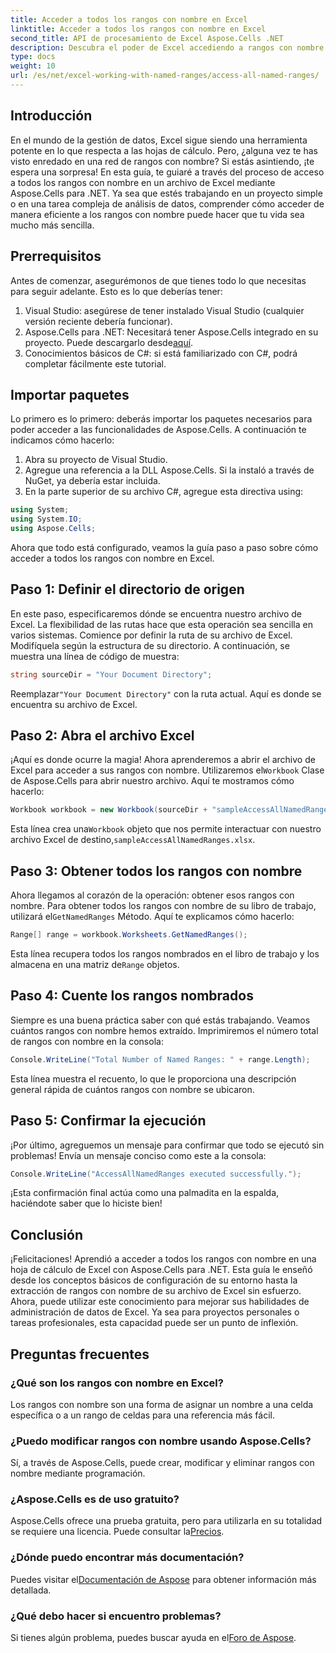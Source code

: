```yaml
---
title: Acceder a todos los rangos con nombre en Excel
linktitle: Acceder a todos los rangos con nombre en Excel
second_title: API de procesamiento de Excel Aspose.Cells .NET
description: Descubra el poder de Excel accediendo a rangos con nombre con nuestra sencilla guía sobre Aspose.Cells para .NET. Perfecto para la gestión de datos.
type: docs
weight: 10
url: /es/net/excel-working-with-named-ranges/access-all-named-ranges/
---
```

## Introducción
En el mundo de la gestión de datos, Excel sigue siendo una herramienta potente en lo que respecta a las hojas de cálculo. Pero, ¿alguna vez te has visto enredado en una red de rangos con nombre? Si estás asintiendo, ¡te espera una sorpresa! En esta guía, te guiaré a través del proceso de acceso a todos los rangos con nombre en un archivo de Excel mediante Aspose.Cells para .NET. Ya sea que estés trabajando en un proyecto simple o en una tarea compleja de análisis de datos, comprender cómo acceder de manera eficiente a los rangos con nombre puede hacer que tu vida sea mucho más sencilla.
## Prerrequisitos
Antes de comenzar, asegurémonos de que tienes todo lo que necesitas para seguir adelante. Esto es lo que deberías tener:
1. Visual Studio: asegúrese de tener instalado Visual Studio (cualquier versión reciente debería funcionar).
2.  Aspose.Cells para .NET: Necesitará tener Aspose.Cells integrado en su proyecto. Puede descargarlo desde[aquí](https://releases.aspose.com/cells/net/).
3. Conocimientos básicos de C#: si está familiarizado con C#, podrá completar fácilmente este tutorial.
## Importar paquetes
Lo primero es lo primero: deberás importar los paquetes necesarios para poder acceder a las funcionalidades de Aspose.Cells. A continuación te indicamos cómo hacerlo:
1. Abra su proyecto de Visual Studio.
2. Agregue una referencia a la DLL Aspose.Cells. Si la instaló a través de NuGet, ya debería estar incluida.
3. En la parte superior de su archivo C#, agregue esta directiva using:
```csharp
using System;
using System.IO;
using Aspose.Cells;
```
Ahora que todo está configurado, veamos la guía paso a paso sobre cómo acceder a todos los rangos con nombre en Excel.
## Paso 1: Definir el directorio de origen
En este paso, especificaremos dónde se encuentra nuestro archivo de Excel. La flexibilidad de las rutas hace que esta operación sea sencilla en varios sistemas.
Comience por definir la ruta de su archivo de Excel. Modifíquela según la estructura de su directorio. A continuación, se muestra una línea de código de muestra:
```csharp
string sourceDir = "Your Document Directory";
```
 Reemplazar`"Your Document Directory"` con la ruta actual. Aquí es donde se encuentra su archivo de Excel.
## Paso 2: Abra el archivo Excel
¡Aquí es donde ocurre la magia! Ahora aprenderemos a abrir el archivo de Excel para acceder a sus rangos con nombre.
 Utilizaremos el`Workbook` Clase de Aspose.Cells para abrir nuestro archivo. Aquí te mostramos cómo hacerlo:
```csharp
Workbook workbook = new Workbook(sourceDir + "sampleAccessAllNamedRanges.xlsx");
```
Esta línea crea una`Workbook` objeto que nos permite interactuar con nuestro archivo Excel de destino,`sampleAccessAllNamedRanges.xlsx`. 
## Paso 3: Obtener todos los rangos con nombre
Ahora llegamos al corazón de la operación: obtener esos rangos con nombre.
 Para obtener todos los rangos con nombre de su libro de trabajo, utilizará el`GetNamedRanges` Método. Aquí te explicamos cómo hacerlo:
```csharp
Range[] range = workbook.Worksheets.GetNamedRanges();
```
 Esta línea recupera todos los rangos nombrados en el libro de trabajo y los almacena en una matriz de`Range` objetos. 
## Paso 4: Cuente los rangos nombrados
Siempre es una buena práctica saber con qué estás trabajando. Veamos cuántos rangos con nombre hemos extraído.
Imprimiremos el número total de rangos con nombre en la consola:
```csharp
Console.WriteLine("Total Number of Named Ranges: " + range.Length);
```
Esta línea muestra el recuento, lo que le proporciona una descripción general rápida de cuántos rangos con nombre se ubicaron.
## Paso 5: Confirmar la ejecución
¡Por último, agreguemos un mensaje para confirmar que todo se ejecutó sin problemas!
Envía un mensaje conciso como este a la consola:
```csharp
Console.WriteLine("AccessAllNamedRanges executed successfully.");
```
¡Esta confirmación final actúa como una palmadita en la espalda, haciéndote saber que lo hiciste bien!
## Conclusión
¡Felicitaciones! Aprendió a acceder a todos los rangos con nombre en una hoja de cálculo de Excel con Aspose.Cells para .NET. Esta guía le enseñó desde los conceptos básicos de configuración de su entorno hasta la extracción de rangos con nombre de su archivo de Excel sin esfuerzo. Ahora, puede utilizar este conocimiento para mejorar sus habilidades de administración de datos de Excel. Ya sea para proyectos personales o tareas profesionales, esta capacidad puede ser un punto de inflexión.
## Preguntas frecuentes
### ¿Qué son los rangos con nombre en Excel?
Los rangos con nombre son una forma de asignar un nombre a una celda específica o a un rango de celdas para una referencia más fácil.
### ¿Puedo modificar rangos con nombre usando Aspose.Cells?
Sí, a través de Aspose.Cells, puede crear, modificar y eliminar rangos con nombre mediante programación.
### ¿Aspose.Cells es de uso gratuito?
 Aspose.Cells ofrece una prueba gratuita, pero para utilizarla en su totalidad se requiere una licencia. Puede consultar la[Precios](https://purchase.aspose.com/buy).
### ¿Dónde puedo encontrar más documentación?
 Puedes visitar el[Documentación de Aspose](https://reference.aspose.com/cells/net/) para obtener información más detallada.
### ¿Qué debo hacer si encuentro problemas?
 Si tienes algún problema, puedes buscar ayuda en el[Foro de Aspose](https://forum.aspose.com/c/cells/9).